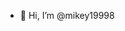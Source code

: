- 👋 Hi, I’m @mikey19998

<!---
mikey19998/mikey19998 is a ✨ special ✨ repository because its `README.md` (this file) appears on your GitHub profile.
You can click the Preview link to take a look at your changes.
--->
